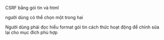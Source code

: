 CSRF bằng gói tin và html

người dùng có thể chọn một trong hai

Người dùng phải đọc hiểu format gói tin cách thức hoạt động để chỉnh sửa lại cho mục đích phù hợp 
